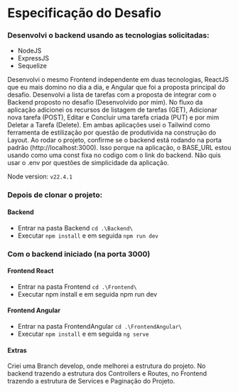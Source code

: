 
# Especificação do Desafio

### Desenvolvi o backend usando as tecnologias solicitadas:
- NodeJS
- ExpressJS
- Sequelize

Desenvolvi o mesmo Frontend independente em duas tecnologias, ReactJS que eu mais domino no dia a dia, e Angular que foi a proposta principal do desafio.
Desenvolvi a lista de tarefas com a proposta de integrar com o Backend proposto no desafio (Desenvolvido por mim). 
No fluxo da aplicação adicionei os recursos de listagem de tarefas (GET), Adicionar nova tarefa (POST), Editar e Concluir uma tarefa criada (PUT) e por mim Deletar a Tarefa (Delete).
Em ambas aplicações usei o Tailwind como ferramenta de estilização por questão de produtivida na construção do Layout.
Ao rodar o projeto, confirme se o backend está rodando na porta padrão (http://localhost:3000). Isso porque na aplicação, o BASE_URL estou usando como uma const fixa no codigo com o link do backend. Não quis usar o .env por questões de simplicidade da aplicação.

Node version:
`v22.4.1`

### Depois de clonar o projeto:

#### Backend
- Entrar na pasta Backend `cd .\Backend\`
- Executar `npm install` e em seguida `npm run dev`

### Com o backend iniciado (na porta 3000)

#### Frontend React
- Entrar na pasta Frontend `cd .\Frontend\`
- Executar npm install e em seguida npm run dev

#### Frontend Angular
- Entrar na pasta FrontendAngular `cd .\FrontendAngular\`
- Executar `npm install` e em seguida `ng serve`

#### Extras
Criei uma Branch develop, onde melhorei a estrutura do projeto. No backend trazendo a estrutura dos Controllers e Routes, no Frontend trazendo a estrutura de Services e Paginação do Projeto.
